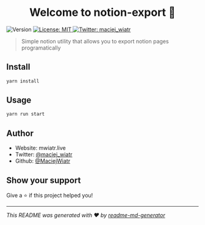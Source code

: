 <h1 align="center">Welcome to notion-export 👋</h1>
<p>
  <img alt="Version" src="https://img.shields.io/badge/version-1.0.0-blue.svg?cacheSeconds=2592000" />
  <a href="#" target="_blank">
    <img alt="License: MIT" src="https://img.shields.io/badge/License-MIT-yellow.svg" />
  </a>
  <a href="https://twitter.com/maciej\_wiatr" target="_blank">
    <img alt="Twitter: maciej_wiatr" src="https://img.shields.io/twitter/follow/maciej\_wiatr.svg?style=social" />
  </a>
</p>

> Simple notion utility that allows you to export notion pages programatically

## Install

```sh
yarn install
```

## Usage

```sh
yarn run start
```

## Author

* Website: mwiatr.live
* Twitter: [@maciej_wiatr](https://twitter.com/maciej\_wiatr)
* Github: [@MaciejWiatr](https://github.com/MaciejWiatr)

## Show your support

Give a ⭐️ if this project helped you!

***
_This README was generated with ❤️ by [readme-md-generator](https://github.com/kefranabg/readme-md-generator)_
